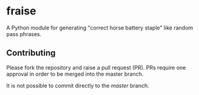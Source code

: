 # fraise

A Python module for generating "correct horse battery staple" like random pass phrases.

## Contributing

Please fork the repository and raise a pull request (PR). PRs require one approval in order to be merged into the master branch.

It is not possible to commit directly to the *master* branch.

